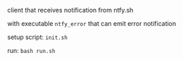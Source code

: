 client that receives notification from ntfy.sh

with executable `ntfy_error` that can emit error notification 

setup script: `init.sh`

run: `bash run.sh`
